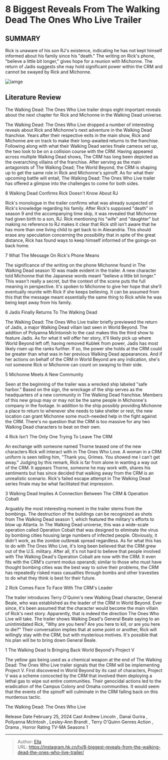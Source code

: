 # 8 Biggest Reveals From The Walking Dead The Ones Who Live Trailer


## SUMMARY 


 Rick is unaware of his son RJ&#39;s existence, indicating he has not kept himself informed about his family since his &#34;death.&#34; 
 The writing on Rick&#39;s phone, &#34;believe a little bit longer,&#34; gives hope for a reunion with Michonne. 
 The return of Jadis suggests she may hold significant power within the CRM and cannot be swayed by Rick and Michonne. 

![iamge](https://static1.srcdn.com/wordpress/wp-content/uploads/2024/01/_-andrew-lincoln-as-rick-grimes-danai-gurira-as-michonne-from-the-walking-dead-the-one-who-live.jpg)

## Literature Review
The Walking Dead: The Ones Who Live trailer drops eight important reveals about the next chapter for Rick and Michonne in the Walking Dead universe.




The Walking Dead: The Ones Who Live dropped a number of interesting reveals about Rick and Michonne&#39;s next adventure in the Walking Dead franchise. Years after their respective exits in the main show, Rick and Michonne are on track to make their long-awaited returns to the franchise. Following along with what their Walking Dead series finale cameos set up, the two look to be on a collision course with the CRM.
Having appeared across multiple Walking Dead shows, The CRM has long been depicted as the overarching villains of the franchise. After serving as the main antagonists of The Walking Dead; The World Beyond, the CRM is shaping up to get the same role in Rick and Michonne&#39;s spinoff. As for what their upcoming battle will entail, The Walking Dead: The Ones Who Live trailer has offered a glimpse into the challenges to come for both sides.





 8  Walking Dead Confirms Rick Doesn&#39;t Know About RJ 
        

Rick&#39;s monologue in the trailer confirms what was already suspected of Rick&#39;s knowledge regarding his family. After Rick&#39;s supposed &#34;death&#34; in season 9 and the accompanying time skip, it was revealed that Michonne had given birth to a son, RJ. Rick mentioning his &#34;wife&#34; and &#34;daughter&#34; but making no reference to RJ makes it clear that Rick still isn&#39;t aware that he has more than one living child to get back to in Alexandria. This should erase any speculation concerning the possibility that in spite of the great distance, Rick has found ways to keep himself informed of the goings-on back home.





 7  What The Message On Rick&#39;s Phone Means 
        

The significance of the writing on the phone Michonne found in The Walking Dead season 10 was made evident in the trailer. A new character told Michonne that the Japanese words meant &#34;believe a little bit longer.&#34; This wasn&#39;t really a secret, but the context of the scene puts the full meaning in perspective. It&#39;s spoken to Michonne to give her hope that she&#39;ll eventually reunite with Rick if she keeps believing. It can be assumed from this that the message meant essentially the same thing to Rick while he was being kept away from his family.





 6  Jadis Finally Returns To The Walking Dead 
        

The Walking Dead: The Ones Who Live trailer briefly previewed the return of Jadis, a major Walking Dead villain last seen in World Beyond. The addition of Polyanna McIntonish to the cast makes this the third show to feature Jadis. As for what it will offer her story, it&#39;ll likely pick up where World Beyond left off; having removed Kublek from power, Jadis has most likely risen up the ranks further. If so, the power she holds at the CRM could be greater than what was in her previous Walking Dead appearances. And if her actions on behalf of the CRM in World Beyond are any indication, she&#39;s not someone Rick or Michonne can count on swaying to their side.





 5  Michonne Meets A New Community 
        

Seen at the beginning of the trailer was a wrecked ship labeled &#34;safe harbor.&#34; Based on the sign, the wreckage of the ship serves as the headquarters of a new community in The Walking Dead franchise. Members of this new group may or may not be the same people in Michonne&#39;s company in the footage. In addition to the ship possibly providing Michonne a place to return to whenever she needs to take shelter or rest, the new location can grant Michonne some much-needed help in the fight against the CRM. There&#39;s no question that the CRM is too massive for any two Walking Dead characters to beat on their own.





 4  Rick Isn&#39;t The Only One Trying To Leave The CRM 
        

An exchange with someone named Thorne teased one of the new characters Rick will interact with in The Ones Who Love. A woman in a CRM uniform is seen telling him, &#34;Thank you, Grimes. You showed me I can&#39;t get away.&#34; Judging by this remark, Rick is far from alone in wanting a way out of the CRM. It appears Thorne, someone he may work with, shares his sentiments but has since decided that walking away from the CRM is an unrealistic scenario. Rick&#39;s failed escape attempt in The Walking Dead series finale may be what facilitated that impression.





 3  Walking Dead Implies A Connection Between The CRM &amp; Operation Cobalt 
        

Arguably the most interesting moment in the trailer stems from the bombings. The destruction of the buildings can be recognized as shots from The Walking Dead season 1, which featured the military&#39;s efforts to blow up Atlanta. In The Walking Dead universe, this was a wide-scale operation called Operation Cobalt that was designed to eliminate the virus by bombing cities housing large numbers of infected people. Obviously, it didn&#39;t work, as the zombie outbreak spread regardless. As for what this has to do with The Ones Who Live, it&#39;s long been believed that the CRM grew out of the U.S. military.
After all, it&#39;s not hard to believe that people involved with The Walking Dead&#39;s Operation Cobalt are now with the CRM. It even fits with the CRM&#39;s current modus operandi; similar to those who must have thought bombing cities was the best way to solve their problems, the CRM has repeatedly risked mass casualties through bombs and other travesties to do what they think is best for their future.





 2  Rick Comes Face To Face With The CRM&#39;s Leader 
        

The trailer introduces Terry O&#39;Quinn&#39;s new Walking Dead character, General Beale, who was established as the leader of the CRM in World Beyond. Ever since, it&#39;s been assumed that the character would become the main villain of Rick&#39;s next story. Apparently, that is indeed the direction The Ones Who Live will take. The trailer shows Walking Dead&#39;s General Beale saying to an unintimidated Rick, &#34;Why are you here? Are you here to kill, or are you here to die?&#34; Their conversation implies that at some point or another, Rick will willingly stay with the CRM, but with mysterious motives. It&#39;s possible that his plan will be to bring down General Beale.





 1  The Walking Dead Is Bringing Back World Beyond&#39;s Project V 
        

The yellow gas being used as a chemical weapon at the end of The Walking Dead: The Ones Who Live trailer signals that the CRM will be implementing Project V. First discovered in World Beyond by its cast of characters, Project V was a scheme concocted by the CRM that involved them deploying a lethal gas to wipe out entire communities. Their genocidal actions led to the eradication of the Campus Colony and Omaha communities. It would seem that the events of the spinoff will culminate in the CRM falling back on this murderous tactic.
        


 The Walking Dead: The Ones Who Live 

 Release Date   February 25, 2024    Cast   Andrew Lincoln , Danai Gurira , Pollyanna McIntosh , Lesley-Ann Brandt , Terry O&#39;Quinn    Genres   Action , Drama , Horror    Rating   TV-MA    Seasons   1    





---

> Author: [Ella](https://instagram.hk.cn/)  
> URL: https://instagram.hk.cn/tv/8-biggest-reveals-from-the-walking-dead-the-ones-who-live-trailer/  

